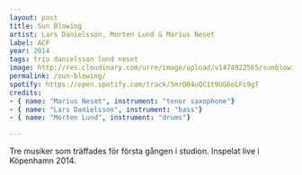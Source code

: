 ```yaml
---
layout: post
title: Sun Blowing
artist: Lars Danielsson, Morten Lund & Marius Neset
label: ACF
year: 2014
tags: trio danielsson lund neset
image: http://res.cloudinary.com/urre/image/upload/v1474922565/sunblowing_ycrq6h.jpg
permalink: /sun-blowing/
spotify: https://open.spotify.com/track/5mrO04uQC1t9UG6oLFc9gT
credits: 
- { name: "Marius Neset", instrument: "tenor saxophone"}
- { name: "Lars Danielsson", instrument: "bass"}
- { name: "Morten Lund", instrument: "drums"}

---
```


Tre musiker som träffades för första gången i studion. Inspelat live i Köpenhamn 2014.